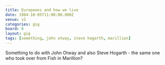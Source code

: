 ```yaml
---
title: Europeans and how we live
date: 1984-10-05T11:00:00.000Z
venue: v2
categories: gig
board: 8
layout: gig
tags: [something, john otway, steve hogarth, marillion]
---
```

Something to do with John Otway and also Steve Hogarth - the same one who took over from Fish in Marillion?
